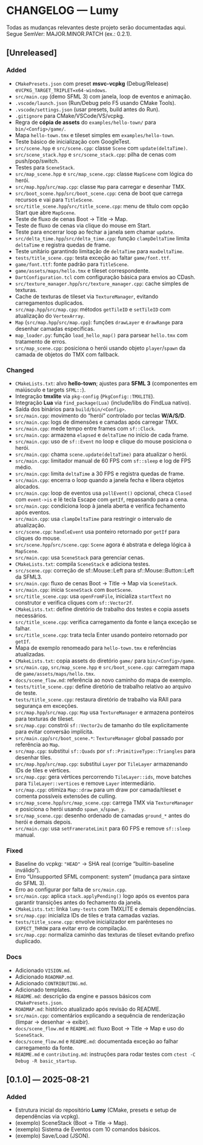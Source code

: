 # CHANGELOG — Lumy

Todas as mudanças relevantes deste projeto serão documentadas aqui.
Segue SemVer: MAJOR.MINOR.PATCH (ex.: 0.2.1).

## [Unreleased]
### Added
- `CMakePresets.json` com preset **msvc-vcpkg** (Debug/Release) e`VCPKG_TARGET_TRIPLET=x64-windows`.
- `src/main.cpp` (demo SFML 3) com janela, loop de eventos e animação.
- `.vscode/launch.json` (Run/Debug pelo F5 usando CMake Tools).
- `.vscode/settings.json` (usar presets, build antes do Run).
- `.gitignore` para CMake/VSCode/VS/vcpkg.
- Regra de **cópia de assets** do `examples/hello-town/` para `bin/<Config>/game/`.
- Mapa `hello-town.tmx` e tileset simples em `examples/hello-town`.
- Teste básico de inicialização com GoogleTest.
- `src/scene.hpp` e `src/scene.cpp`: classe `Scene` com `update(deltaTime)`.
- `src/scene_stack.hpp` e `src/scene_stack.cpp`: pilha de cenas com push/pop/switch.
- Testes para `SceneStack`.
- `src/map_scene.hpp` e `src/map_scene.cpp`: classe `MapScene` com lógica do herói.
- `src/map.hpp`/`src/map.cpp`: classe `Map` para carregar e desenhar TMX.
- `src/boot_scene.hpp`/`src/boot_scene.cpp`: cena de boot que carrega recursos e vai para `TitleScene`.
- `src/title_scene.hpp`/`src/title_scene.cpp`: menu de título com opção Start que abre `MapScene`.
- Teste de fluxo de cenas Boot → Title → Map.
- Teste de fluxo de cenas via clique do mouse em Start.
- Teste para encerrar loop ao fechar a janela sem chamar `update`.
- `src/delta_time.hpp`/`src/delta_time.cpp`: função `clampDeltaTime` limita `deltaTime` e registra quedas de frame.
- Teste unitário garantindo limitação de `deltaTime` para `maxDeltaTime`.
- `tests/title_scene.cpp`: testa exceção ao faltar `game/font.ttf`.
- `game/font.ttf`: fonte padrão para `TitleScene`.
- `game/assets/maps/hello.tmx` e tileset correspondente.
- `DartConfiguration.tcl` com configuração básica para envios ao CDash.
- `src/texture_manager.hpp`/`src/texture_manager.cpp`: cache simples de texturas.
- Cache de texturas de tileset via `TextureManager`, evitando carregamentos duplicados.
- `src/map.hpp`/`src/map.cpp`: métodos `getTileID` e `setTileID` com atualização do `VertexArray`.
- `Map` (`src/map.hpp`/`src/map.cpp`): funções `drawLayer` e `drawRange` para desenhar camadas específicas.
- `map_loader.py`: função `load_hello_map()` para parsear `hello.tmx` com tratamento de erros.
- `src/map_scene.cpp`: posiciona o herói usando objeto `player`/`spawn` da camada de objetos do TMX com fallback.

### Changed
- `CMakeLists.txt`: alvo **hello-town**; ajustes para **SFML 3** (componentes em maiúsculo e targets `SFML::`).
- Integração **tmxlite** via `pkg-config` (`PkgConfig::TMXLITE`).
- Integração **Lua** via `find_package(Lua)` (include/libs do FindLua nativo).
- Saída dos binários para `build/bin/<Config>`.
- `src/main.cpp`: movimento do “herói” controlado por teclas **W/A/S/D**.
- `src/main.cpp`: logs de dimensões e camadas após carregar TMX.
- `src/main.cpp`: mede tempo entre frames com `sf::Clock`.
- `src/main.cpp`: armazena `elapsed` e `deltaTime` no início de cada frame.
- `src/main.cpp`: uso de `sf::Event` no loop e clique do mouse posiciona o herói.
- `src/main.cpp`: chama `scene.update(deltaTime)` para atualizar o herói.
- `src/main.cpp`: limitador manual de 60 FPS com `sf::sleep` e log de FPS médio.
- `src/main.cpp`: limita `deltaTime` a 30 FPS e registra quedas de frame.
- `src/main.cpp`: encerra o loop quando a janela fecha e libera objetos alocados.
- `src/main.cpp`: loop de eventos usa `pollEvent()` opcional, checa `Closed` com `event->is` e lê tecla Escape com `getIf`, repassando para a cena.
- `src/main.cpp`: condiciona loop à janela aberta e verifica fechamento após eventos.
- `src/main.cpp`: usa `clampDeltaTime` para restringir o intervalo de atualização.
- `src/scene.cpp`: `handleEvent` usa ponteiro retornado por `getIf` para cliques do mouse.
- `src/scene.hpp`/`src/scene.cpp`: `Scene` agora é abstrata e delega lógica à `MapScene`.
- `src/main.cpp`: usa `SceneStack` para gerenciar cenas.
- `CMakeLists.txt`: compila `SceneStack` e adiciona testes.
- `src/scene.cpp`: correção de sf::Mouse::Left para sf::Mouse::Button::Left da SFML3.
- `src/main.cpp`: fluxo de cenas Boot → Title → Map via `SceneStack`.
- `src/main.cpp`: inicia `SceneStack` com `BootScene`.
- `src/title_scene.cpp`: usa `openFromFile`, inicializa `startText` no construtor e verifica cliques com `sf::Vector2f`.
- `CMakeLists.txt`: define diretório de trabalho dos testes e copia assets necessários.
- `src/title_scene.cpp`: verifica carregamento da fonte e lança exceção se falhar.
- `src/title_scene.cpp`: trata tecla Enter usando ponteiro retornado por `getIf`.
- Mapa de exemplo renomeado para `hello-town.tmx` e referências atualizadas.
- `CMakeLists.txt`: copia assets do diretório `game/` para `bin/<Config>/game`.
- `src/main.cpp`, `src/map_scene.hpp` e `src/boot_scene.cpp`: carregam mapa de `game/assets/maps/hello.tmx`.
- `docs/scene_flow.md`: referência ao novo caminho do mapa de exemplo.
- `tests/title_scene.cpp`: define diretório de trabalho relativo ao arquivo de teste.
- `tests/title_scene.cpp`: restaura diretório de trabalho via RAII para segurança em exceções.
- `src/map.hpp`/`src/map.cpp`: `Map` usa `TextureManager` e armazena ponteiros para texturas de tileset.
- `src/map.cpp`: constrói `sf::Vector2u` de tamanho do tile explicitamente para evitar conversão implícita.
- `src/main.cpp`/`src/boot_scene.*`: `TextureManager` global passado por referência ao `Map`.
- `src/map.cpp`: substitui `sf::Quads` por `sf::PrimitiveType::Triangles` para desenhar tiles.
- `src/map.hpp`/`src/map.cpp`: substitui `Layer` por `TileLayer` armazenando IDs de tiles e vértices.
- `src/map.cpp`: gera vértices percorrendo `TileLayer::ids`, move batches para `TileLayer::vertices` e remove `Layer` intermediário.
- `src/map.cpp`: otimiza `Map::draw` para um draw por camada/tileset e comenta possíveis extensões de culling.
- `src/map_scene.hpp`/`src/map_scene.cpp`: carrega TMX via `TextureManager` e posiciona o herói usando `spawn_x`/`spawn_y`.
- `src/map_scene.cpp`: desenho ordenado de camadas `ground_*` antes do herói e demais depois.
- `src/main.cpp`: usa `setFramerateLimit` para 60 FPS e remove `sf::sleep` manual.

### Fixed
- Baseline do vcpkg: `"HEAD"` → SHA real (corrige “builtin-baseline inválido”).
- Erro “Unsupported SFML component: system” (mudança para sintaxe do SFML 3).
- Erro ao configurar por falta de `src/main.cpp`.
- `src/main.cpp`: aplica `stack.applyPending()` logo após os eventos para garantir transições antes do fechamento da janela.
- `CMakeLists.txt`: linka `lumy-tests` com TMXLITE e demais dependências.
- `src/map.cpp`: inicializa IDs de tiles e trata camadas vazias.
- `tests/title_scene.cpp`: envolve inicializador em parênteses no `EXPECT_THROW` para evitar erro de compilação.
- `src/map.cpp`: normaliza caminho das texturas de tileset evitando prefixo duplicado.

### Docs
- Adicionado `VISION.md`.
- Adicionado `ROADMAP.md`.
- Adicionado `CONTRIBUTING.md`.
- Adicionado templates.
- `README.md`: descrição da engine e passos básicos com `CMakePresets.json`.
- `ROADMAP.md`: histórico atualizado após revisão do README.
- `src/main.cpp`: comentários explicando a sequência de renderização (limpar → desenhar → exibir).
- `docs/scene_flow.md` e `README.md`: fluxo Boot → Title → Map e uso do `SceneStack`.
- `docs/scene_flow.md` e `README.md`: documentada exceção ao falhar carregamento da fonte.
- `README.md` e `contributing.md`: instruções para rodar testes com `ctest -C Debug -R basic_startup`.



## [0.1.0] — 2025-08-21
### Added
- Estrutura inicial do repositório **Lumy** (CMake, presets e setup de dependências via vcpkg).
- (exemplo) SceneStack (Boot → Title → Map).
- (exemplo) Sistema de Eventos com 10 comandos básicos.
- (exemplo) Save/Load (JSON).
